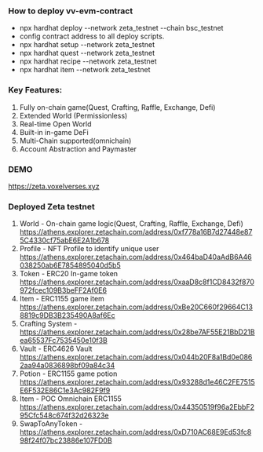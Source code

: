 ### How to deploy vv-evm-contract
* npx hardhat deploy --network zeta_testnet --chain bsc_testnet
* config contract address to all deploy scripts.
* npx hardhat setup --network zeta_testnet
* npx hardhat quest --network zeta_testnet
* npx hardhat recipe --network zeta_testnet
* npx hardhat item --network zeta_testnet

### Key Features:
1. Fully on-chain game(Quest, Crafting, Raffle, Exchange, Defi)
2. Extended World (Permissionless)
3. Real-time Open World
4. Built-in in-game DeFi
5. Multi-Chain supported(omnichain)
6. Account Abstraction and Paymaster

### DEMO
https://zeta.voxelverses.xyz

### Deployed Zeta testnet
1. World - On-chain game logic(Quest, Crafting, Raffle, Exchange, Defi) https://athens.explorer.zetachain.com/address/0xf778a16B7d27448e875C4330cf75abE6E2A1b678 
2. Profile - NFT Profile to identify unique user https://athens.explorer.zetachain.com/address/0x464baD40aAdB6A46038250ab6E7854895040d5b5
3. Token - ERC20 In-game token https://athens.explorer.zetachain.com/address/0xaaD8c8f1CD8432f870972fcec109B3beFF2Af0E6
4. Item - ERC1155 game item https://athens.explorer.zetachain.com/address/0xBe20C660f29664C138819c9DB3B235490A8af6Ec
5. Crafting System - https://athens.explorer.zetachain.com/address/0x28be7AF55E21BbD21Bea65537Fc7535450e10f3B
6. Vault - ERC4626 Vault https://athens.explorer.zetachain.com/address/0x044b20F8a1Bd0e0862aa94a0836898bf09a84c34
7. Potion - ERC1155 game potion https://athens.explorer.zetachain.com/address/0x93288d1e46C2FE7515E6F532E86C1e3Ac982F9f9
8. Item - POC Omnichain ERC1155 https://athens.explorer.zetachain.com/address/0x44350519f96a2EbbF295Cfc548c674f32d26323e
9. SwapToAnyToken - https://athens.explorer.zetachain.com/address/0xD710AC68E9Ed53fc898f24f07bc23886e107FD0B